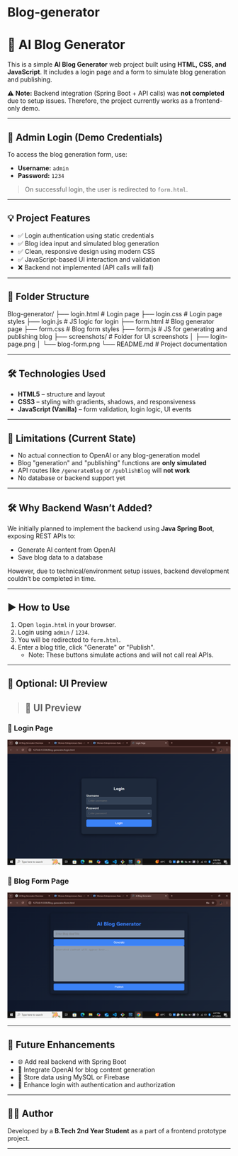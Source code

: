 # Blog-generator
# 📝 AI Blog Generator

This is a simple **AI Blog Generator** web project built using **HTML, CSS, and JavaScript**. It includes a login page and a form to simulate blog generation and publishing. 

⚠️ **Note:** Backend integration (Spring Boot + API calls) was **not completed** due to setup issues. Therefore, the project currently works as a frontend-only demo.

---

## 🔐 Admin Login (Demo Credentials)

To access the blog generation form, use:

- **Username:** `admin`  
- **Password:** `1234`

> On successful login, the user is redirected to `form.html`.

---

## 💡 Project Features

- ✅ Login authentication using static credentials
- ✅ Blog idea input and simulated blog generation
- ✅ Clean, responsive design using modern CSS
- ✅ JavaScript-based UI interaction and validation
- ❌ Backend not implemented (API calls will fail)

---

## 📂 Folder Structure

Blog-generator/
├── login.html            # Login page
├── login.css             # Login page styles
├── login.js              # JS logic for login
├── form.html             # Blog generator page
├── form.css              # Blog form styles
├── form.js               # JS for generating and publishing blog
├── screenshots/          # Folder for UI screenshots
│   ├── login-page.png
│   └── blog-form.png
└── README.md             # Project documentation



---

## 🛠 Technologies Used

- **HTML5** – structure and layout  
- **CSS3** – styling with gradients, shadows, and responsiveness  
- **JavaScript (Vanilla)** – form validation, login logic, UI events

---

## 🚫 Limitations (Current State)

- No actual connection to OpenAI or any blog-generation model
- Blog "generation" and "publishing" functions are **only simulated**
- API routes like `/generateBlog` or `/publishBlog` will **not work**
- No database or backend support yet

---

## 🛠 Why Backend Wasn’t Added?

We initially planned to implement the backend using **Java Spring Boot**, exposing REST APIs to:
- Generate AI content from OpenAI
- Save blog data to a database

However, due to technical/environment setup issues, backend development couldn’t be completed in time.

---

## ▶️ How to Use

1. Open `login.html` in your browser.
2. Login using `admin` / `1234`.
3. You will be redirected to `form.html`.
4. Enter a blog title, click "Generate" or "Publish".
   - Note: These buttons simulate actions and will not call real APIs.

---

## 📸 Optional: UI Preview

> ## 📸 UI Preview

### 🔐 Login Page
![Blog Form](screenshorts.html/login.png)

### 📝 Blog Form Page
![Blog Form](screenshorts.html/form.png)

---

## 🚀 Future Enhancements

- 🌐 Add real backend with Spring Boot
- 🤖 Integrate OpenAI for blog content generation
- 💾 Store data using MySQL or Firebase
- 🔐 Enhance login with authentication and authorization

---

## 👨‍💻 Author

Developed by a **B.Tech 2nd Year Student** as a part of a frontend prototype project.

---



